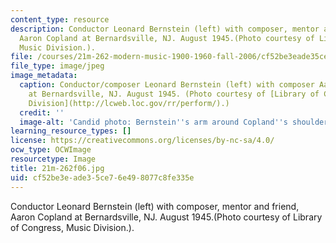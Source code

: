 ```yaml
---
content_type: resource
description: Conductor Leonard Bernstein (left) with composer, mentor and friend,
  Aaron Copland at Bernardsville, NJ. August 1945.(Photo courtesy of Library of Congress,
  Music Division.).
file: /courses/21m-262-modern-music-1900-1960-fall-2006/cf52be3eade35ce76e498077c8fe335e_21m-262f06.jpg
file_type: image/jpeg
image_metadata:
  caption: Conductor/composer Leonard Bernstein (left) with composer Aaron Copland
    at Bernardsville, NJ. August 1945. (Photo courtesy of [Library of Congress, Music
    Division](http://lcweb.loc.gov/rr/perform/).)
  credit: ''
  image-alt: 'Candid photo: Bernstein''s arm around Copland''s shoulder; Copland singing.'
learning_resource_types: []
license: https://creativecommons.org/licenses/by-nc-sa/4.0/
ocw_type: OCWImage
resourcetype: Image
title: 21m-262f06.jpg
uid: cf52be3e-ade3-5ce7-6e49-8077c8fe335e
---
```

Conductor Leonard Bernstein (left) with composer, mentor and friend, Aaron Copland at Bernardsville, NJ. August 1945.(Photo courtesy of Library of Congress, Music Division.).